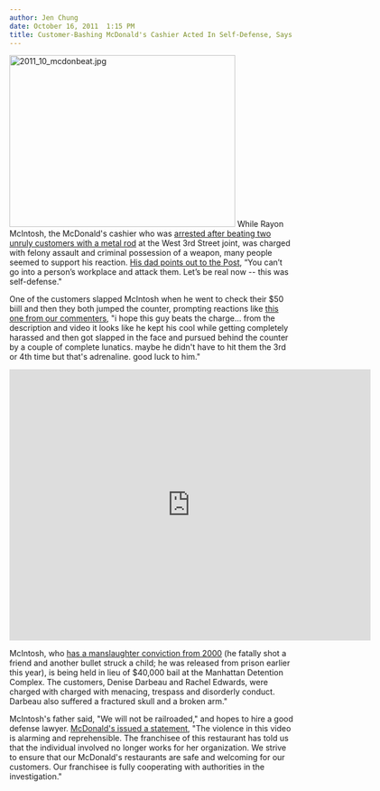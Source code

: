 ```yaml
---
author: Jen Chung
date: October 16, 2011  1:15 PM
title: Customer-Bashing McDonald's Cashier Acted In Self-Defense, Says Dad
---
```


<p><span class="mt-enclosure mt-enclosure-image" style="display: inline;"> <img alt="2011_10_mcdonbeat.jpg" src="https://web.archive.org/web/20111018083220im_/http://gothamist.com/attachments/jen/2011_10_mcdonbeat.jpg" width="400" height="304" class="image-left"> </span>While Rayon McIntosh, the McDonald&apos;s cashier who was <a href="https://web.archive.org/web/20111018083220/http://gothamist.com/2011/10/14/video_mcdonalds_cashier_beats_custo.php">arrested after beating two unruly customers with a metal rod</a> at the West 3rd Street joint, was charged with felony assault and criminal possession of a weapon, many people seemed to support his reaction.  <a href="https://web.archive.org/web/20111018083220/http://www.nypost.com/p/news/local/manhattan/burger_basher_hailed_te4jaZKE4KrYrFKBbO2FSI?CMP=OTC-rss&amp;FEEDNAME=">His dad points out to the Post</a>, &#x201C;You can&#x2019;t go into a person&#x2019;s workplace and attack them. Let&#x2019;s be real now -- this was self-defense.&quot;</p>

<p>One of the customers slapped McIntosh when he went to check their $50 biill and then they both jumped the counter, prompting reactions like <a href="https://web.archive.org/web/20111018083220/http://gothamist.com/2011/10/14/video_mcdonalds_cashier_beats_custo.php#comment-334894067">this one from our commenters</a>, &quot;i hope this guy beats the charge...  from the description and video it looks like he kept his cool while getting completely harassed and then got slapped in the face and pursued behind the counter by a couple of complete lunatics.  maybe he didn&apos;t have to hit them the 3rd or 4th time but that&apos;s adrenaline.  good luck to him.&quot;</p>

<p><iframe width="640" height="480" src="https://web.archive.org/web/20111018083220if_/http://www.youtube.com/embed/9tFvPKHABgk" frameborder="0" allowfullscreen></iframe></p>

<p>McIntosh, who <a href="https://web.archive.org/web/20111018083220/http://www.thesmokinggun.com/buster/mcdonalds/mcdonalds-beating-video-075836">has a manslaughter conviction from 2000</a> (he fatally shot a friend and another bullet struck a child; he was released from prison earlier this year), is being held in lieu of $40,000 bail at the Manhattan Detention Complex.  The customers, Denise Darbeau and Rachel Edwards, were charged with  charged with menacing, trespass and disorderly conduct. Darbeau also suffered a fractured skull and a broken arm.&quot;</p>

<p>McIntosh&apos;s father said, &quot;We will not be railroaded,&quot; and hopes to hire a good defense lawyer.  <a href="https://web.archive.org/web/20111018083220/http://blogs.villagevoice.com/forkintheroad/2011/10/greenwich_villa_3.php">McDonald&apos;s issued a statement</a>,  &quot;The violence in this video is alarming and reprehensible. The franchisee of this restaurant has told us that the individual involved no longer works for her organization.  We strive to ensure that our McDonald&apos;s restaurants are safe and welcoming for our customers. Our franchisee is fully cooperating with authorities in the investigation.&quot;</p>
